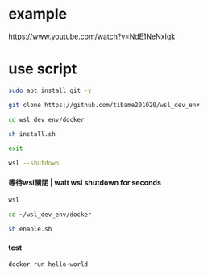 # example
https://www.youtube.com/watch?v=NdE1NeNxIqk

# use script
```bash
sudo apt install git -y
```
```bash
git clone https://github.com/tibame201020/wsl_dev_env
```
```bash
cd wsl_dev_env/docker
```
```bash
sh install.sh
```
```bash
exit
```
```bash
wsl --shutdown
```
#### 等待wsl關閉 | wait wsl shutdown for seconds
```bash
wsl
```
```bash
cd ~/wsl_dev_env/docker
```
```bash
sh enable.sh
```
#### test
```bash
docker run hello-world
```

